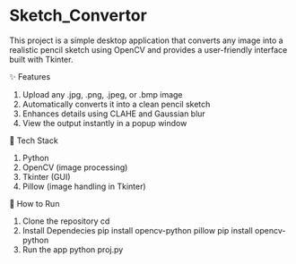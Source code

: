 # Sketch_Convertor
This project is a simple desktop application that converts any image into a realistic pencil sketch using OpenCV and provides a user-friendly interface built with Tkinter.

✨ Features
  1. Upload any .jpg, .png, .jpeg, or .bmp image
  2. Automatically converts it into a clean pencil sketch
  3. Enhances details using CLAHE and Gaussian blur
  4. View the output instantly in a popup window

🔧 Tech Stack
  1. Python
  2. OpenCV (image processing)
  3. Tkinter (GUI)
  4. Pillow (image handling in Tkinter)

🚀 How to Run
  1. Clone the repository 
      cd <To file directory>
  2. Install Dependecies
      pip install opencv-python pillow
      pip install opencv-python
  3. Run the app
      python proj.py
